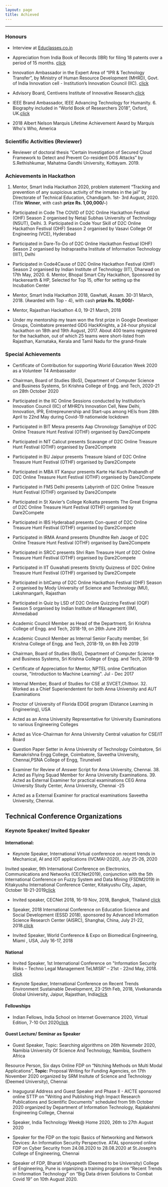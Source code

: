 ```yaml
---
layout: page
title: Achieved
---
```

------------------------------------------------------------------------------------------------------------

### Honours  
  
* Interview at [Educlasses.co.in](http://educlasses.co.in/interview-dr-balakrishnan-s-data-science-computer-science-writer-professor-author-coimbatore.html)

* Appreciation from India Book of Records (IBR) for filing 18 patents over a  period of 15 months. [click](https://indiabookofrecords.in/appreciation-dr-balakrishnan-subramanian/#more-40281)

* Innovation Ambassador in the Expert Area of “IPR & Technology  Transfer”, by Ministry of Human Resource Development (MHRD), Govt. of  India Innovation cell - Institution’s Innovation Council (IIC). [click](https://mic.gov.in/iic_innovationambassador.php?type=MQ==)

* Advisory Board, Centivens Institute of Innovative Research.[click](http://www.centivens.com/advisory-board.php)

* IEEE Brand Ambassador, IEEE Advancing Technology for Humanity. 6. Biography included in “World Book of Researchers 2018”, Oxford, UK.[click](https://bookofresearchers.com/2018/balakrishnan-subramanian/)

* 2018 Albert Nelson Marquis Lifetime Achievement Award by Marquis Who's  Who, America


### Scientific Activities (Reviewer)
  
* Reviewer of doctoral thesis “Certain Investigation of Secured Cloud Framework  to Detect and Prevent Co-resident DOS Attacks” by S.Rethishkumar, Mahatma  Gandhi University, Kottayam. 2019. 

### Achievements in Hackathon  
  
1. Mentor, Smart India Hackathon 2020, problem statement “Tracking and  prevention of any suspicious activity of the inmates in the jail” by Directorate of  Technical Education, Chandigarh. 1st- 3rd August, 2020. (Title __Winner__, with cash  __prize Rs. 1,00,000/-__) 

* Participated in Code The COVID of D2C Online Hackathon Festival (OHF)  Season 2 organised by Netaji Subhas University of Technology (NSUT), Delhi. 3. Participated in Code Your Skill of D2C Online Hackathon Festival (OHF) Season  2 organised by Vasavi College Of Engineering (VCE), Hyderabad

* Participated in Dare-To-Do of D2C Online Hackathon Festival (OHF) Season 2  organised by Indraprastha Institute of Information Technology (IIIT), Delhi

* Participated in Code4Cause of D2C Online Hackathon Festival (OHF) Season 2  organised by Indian Institute of Technology (IIT), Dharwad on 17th May, 2020. 6. Mentor, Bhopal Smart City Hackathon, Sponsored by Hackerearth & HP, Selected  for Top 15, offer for setting up the Incubation Center

* Mentor, Smart India Hackathon 2018, Gawhati, Assam. 30-31 March, 2018.  (Awarded with Top - 4), with cash __prize Rs. 10,000/-__

* Mentor, Rajasthan Hackathon 4.0, 19-21 March, 2018

* Under my mentorship my team won the first prize in Google Developer Groups,  Coimbatore presented GDG HackKnights, a 24-hour physical hackathon on 18th  and 19th August, 2017. About 400 teams registered for the hackathon, out of  which 25 teams were short-listed from Rajasthan, Karnataka, Kerala and Tamil  Nadu for the grand-finale


### Special Achievements  
  
* Certificate of Contribution for supporting World Education Week 2020 as a  Volunteer T4 Ambassador

* Chairman, Board of Studies (BoS), Department of Computer Science and  Business Systems, Sri Krishna College of Engg. and Tech, 2020-21 on 28th October 2020

* Participated in the IIC Online Sessions conducted by Institution’s Innovation  Council (IIC) of MHRD’s Innovation Cell, New Delhi, Innovation, IPR,  Entrepreunership and Start-ups among HEIs from 28th April to 22nd May during  Covid-19 nationwide lockdown

* Participated in BIT Mesra presents Aap Chronology Samajhiye of D2C Online  Treasure Hunt Festival (OTHF) organised by Dare2Compete

* Participated in NIT Calicut presents Scavange of D2C Online Treasure Hunt  Festival (OTHF) organised by Dare2Compete

* Participated in BU Jaipur presents Treasure Island of D2C Online Treasure Hunt  Festival (OTHF) organised by Dare2Compete

* Participated in MBA IIT Kanpur presents Karte Hai Kuch Prabandh of D2C Online Treasure Hunt Festival (OTHF) organised by Dare2Compete

* Participated in FMS Delhi presents Labyrinth of D2C Online Treasure Hunt  Festival (OTHF) organised by Dare2Compete

* Participated in St Xavier’s College Kolkatta presents The Great Enigma of D2C Online Treasure Hunt Festival (OTHF) organised by Dare2Compete

* Participated in IBS Hyderabad presents Con-quest of D2C Online Treasure Hunt  Festival (OTHF) organised by Dare2Compete

* Participated in IRMA Anand presents Dhundhte Reh Jaoge of D2C Online  Treasure Hunt Festival (OTHF) organised by Dare2Compete

* Participated in SRCC presents Shri Ram Treasure Hunt of D2C Online Treasure  Hunt Festival (OTHF) organised by Dare2Compete

* Participated in IIT Guwahati presents Strictly Quizness of D2C Online Treasure  Hunt Festival (OTHF) organised by Dare2Compete

* Participated in bitCamp of D2C Online Hackathon Festival (OHF) Season 2 organised by Mody University of Science and Technology (MU), Lakshmangarh,  Rajasthan

* Participated in Quiz by LSD of D2C Online Quizzing Festival (OQF) Season 5  organised by Indian Institute of Management (IIM), Ahmedabad

* Academic Council Member as Head of the Department, Sri Krishna College of  Engg. and Tech, 2018-19, on 26th June 2019

* Academic Council Member as Internal Senior Faculty member, Sri Krishna  College of Engg. and Tech, 2018-19, on 8th Feb 2019

* Chairman, Board of Studies (BoS), Department of Computer Science and  Business Systems, Sri Krishna College of Engg. and Tech, 2018-19
* Certificate of Appreciation for Mentor, NPTEL online Certification course,  "Introduction to Machine Learning". Jul - Dec 2017

* Internal Member, Board of Studies for CSE at SVCET,Chittoor. 32. Worked as a Chief Superiendentent for both Anna University and AUT  Examinations

* Proctor of University of Florida EDGE program (Distance Learning in  Engineering), USA

* Acted as an Anna University Representative for University Examinations to  various Engineering Colleges

* Acted as Vice-Chairman for Anna University Central valuation for CSE/IT Board
* Question Paper Setter in Anna University of Technology Coimbatore, Sri  Ramakrishna Engg College, Coimbatore, Saveetha University, Chennai,PSNA  College of Engg, Tirunelveli

* Examiner for Review of Answer Script for Anna University, Chennai. 38. Acted as Flying Squad Member for Anna University Examinations. 39. Acted as External Examiner for practical examinations CEG Anna University  Study Center, Anna University, Chennai -25

* Acted as a External Examiner for practical examinations Saveetha University,  Chennai.


## Technical Conference Organizations  
  
### Keynote Speaker/ Invited Speaker  
  
#### International: 
* Keynote Speaker, International Virtual conference on recent trends in  Mechanical, AI and IOT applications (IVCMAI-2020), July 25-26, 2020

Invited speaker, 9th International Conference on Electronics, Communications  and Networks (CECNet2019), conjunction with the 5th International Conference  on Fuzzy System and Data Mining (FSDM2019) in Kitakyushu International  Conference Center, Kitakyushu City, Japan, October 18-21-2019[click](http://www.cecnetconf.org/speaker/Balakrishnan.html)

* Invited speaker, CECNet 2018, 16-19 Nov, 2018, Bangkok, Thailand [click](http://www.cecnetconf.org/InvitedSpeakers.html)

* Speaker, 2018 International Conference on Education Science and Social  Development (ESSD 2018), sponsored by Advanced Information Science  Research Center (AISRC), Shanghai, China, July 21-22, 2018.[click](http://www.essd-2018.org/?op=speakers)

* Invited Speaker, World Conference & Expo on Biomedical Engineering, Miami ,  USA, July 16-17, 2018

#### National

* Invited Speaker, 1st International Conference on "Information Security Risks – Techno Legal Management TeLMISR" – 21st - 22nd May, 2018. [click](http://telmisr.com/speakers.php)

* Keynote Speaker, International Conference on Recent Trends Environment  Sustainable Development, 23-25th Feb, 2018, Vivekananda Global University,  Jaipur, Rajasthan, India[click](http://www.ieae.in/rtesd/index.php#)

#### Fellowships  
  
* Indian Fellows, India School on Internet Governance 2020, Virtual Edition, 7-10  Oct 2020[click](https://insig.in/?page_id=22)

#### Guest Lecture/ Seminar as Speaker  
  
* Guest Speaker, Topic: Searching algorithms on 26th Novemebr 2020, Namibia  University Of Science And Technology, Namibia, Southern Africa

Resource Person, Six days Online FDP on “Nitching Methods on Multi Modal  Applications”, __Topic:__ Proposal Writing for Funding Agencies, on 17th November 2020 organized by SRM Insitute of Science and Technology (Deemed  University), Chennai

* Inagugural Address and Guest Speaker and Phase II - AICTE sponsored online  STTP on "Writing and Publishing High Impact Research Publications and  Scientific Documents" scheduled from 5th October 2020 organized by Department of Information Technology, Rajalakshmi Engineering College,  Chennai

* Speaker, India Technology Week@ Home 2020, 26th to 27th August 2020

* Speaker for the FDP on the topic Basics of Networking and Network Devices:  An Information Security Perspective. ATAL sponsored online FDP on Cyber  Security from 24.08.2020 to 28.08.2020 at St.Joseph’s College of Engineering,  Chennai

* Speaker of FDP, Bharati Vidyapeeth (Deemed to be University) College of  Engineering, Pune is organizing a training program on “Recent Trends in  Information Technology” on “Big Data driven Solutions to Combat Covid 19” on  10th August 2020.